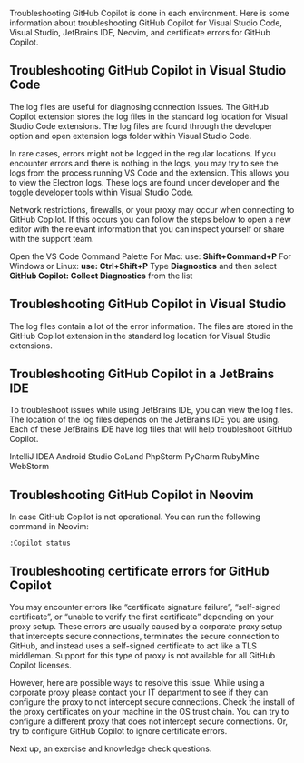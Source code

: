 Troubleshooting GitHub Copilot is done in each environment. Here is some information about troubleshooting GitHub Copilot for Visual Studio Code, Visual Studio, JetBrains IDE, Neovim, and certificate errors for GitHub Copilot.

## Troubleshooting GitHub Copilot in Visual Studio Code

The log files are useful for diagnosing connection issues. The GitHub Copilot extension stores the log files in the standard log location for Visual Studio Code extensions. The log files are found through the developer option and open extension logs folder within Visual Studio Code.

In rare cases, errors might not be logged in the regular locations. If you encounter errors and there is nothing in the logs, you may try to see the logs from the process running VS Code and the extension. This allows you to view the Electron logs. These logs are found under developer and the toggle developer tools within Visual Studio Code.

Network restrictions, firewalls, or your proxy may occur when connecting to GitHub Copilot. If this occurs you can follow the steps below to open a new editor with the relevant information that you can inspect yourself or share with the support team.

Open the VS Code Command Palette
For Mac: use: **Shift+Command+P**
For Windows or Linux: **use: Ctrl+Shift+P**
Type **Diagnostics** and then select **GitHub Copilot: Collect Diagnostics** from the list

## Troubleshooting GitHub Copilot in Visual Studio

The log files contain a lot of the error information. The files are stored in the GitHub Copilot extension in the standard log location for Visual Studio extensions.

## Troubleshooting GitHub Copilot in a JetBrains IDE

To troubleshoot issues while using JetBrains IDE, you can view the log files. The location of the log files depends on the JetBrains IDE you are using. Each of these JefBrains IDE have log files that will help troubleshoot GitHub Copilot.

IntelliJ IDEA
Android Studio
GoLand
PhpStorm
PyCharm
RubyMine
WebStorm

## Troubleshooting GitHub Copilot in Neovim

In case GitHub Copilot is not operational. You can run the following command in Neovim:

`:Copilot status`

## Troubleshooting certificate errors for GitHub Copilot

You may encounter errors like “certificate signature failure”, “self-signed certificate”, or “unable to verify the first certificate” depending on your proxy setup. These errors are usually caused by a corporate proxy setup that intercepts secure connections, terminates the secure connection to GitHub, and instead uses a self-signed certificate to act like a TLS middleman. Support for this type of proxy is not available for all GitHub Copilot licenses. 

However, here are possible ways to resolve this issue. While using a corporate proxy please contact your IT department to see if they can configure the proxy to not intercept secure connections. Check the install of the proxy certificates on your machine in the OS trust chain. You can try to configure a different proxy that does not intercept secure connections. Or, try to configure GitHub Copilot to ignore certificate errors.

Next up, an exercise and knowledge check questions.
